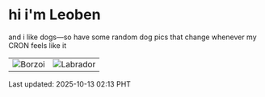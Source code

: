 # hi i'm Leoben

and i like dogs—so have some random dog pics that change whenever my CRON feels like it

|  |  |
|--------|----------|
| ![Borzoi](https://random-dog-vercel.vercel.app/api/random-borzoi?v=1760292837) | ![Labrador](https://random-dog-vercel.vercel.app/api/random-labrador?v=1760292837) |

Last updated: 2025-10-13 02:13 PHT
